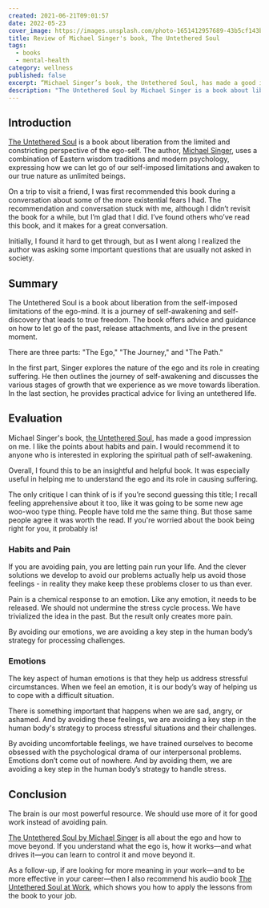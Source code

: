 ```yaml
---
created: 2021-06-21T09:01:57
date: 2022-05-23
cover_image: https://images.unsplash.com/photo-1651412957689-43b5cf143b26
title: Review of Michael Singer's book, The Untethered Soul
tags:
  - books
  - mental-health
category: wellness
published: false
excerpt: “Michael Singer’s book, the Untethered Soul, has made a good impression on me. I like the points about habits and pain. I would recommend it to anyone who is interested in exploring the spiritual path of self-awakening.”
description: "The Untethered Soul by Michael Singer is a book about liberation from the self-imposed limitations of the ego. It is a guide to living in harmony with your true nature."
---
```


## Introduction

[The Untethered Soul](https://untetheredsoul.com/untethered-soul) is a book about liberation from the limited and constricting perspective of the ego-self. The author, [Michael Singer](https://untetheredsoul.com/michael-singer), uses a combination of Eastern wisdom traditions and modern psychology, expressing how we can let go of our self-imposed limitations and awaken to our true nature as unlimited beings.

On a trip to visit a friend, I was first recommended this book during a conversation about some of the more existential fears I had. The recommendation and conversation stuck with me, although I didn’t revisit the book for a while, but I’m glad that I did. I’ve found others who’ve read this book, and it makes for a great conversation.

Initially, I found it hard to get through, but as I went along I realized the author was asking some important questions that are usually not asked in society.

## Summary

The Untethered Soul is a book about liberation from the self-imposed limitations of the ego-mind. It is a journey of self-awakening and self-discovery that leads to true freedom. The book offers advice and guidance on how to let go of the past, release attachments, and live in the present moment.

There are three parts: "The Ego," "The Journey," and "The Path."

In the first part, Singer explores the nature of the ego and its role in creating suffering. He then outlines the journey of self-awakening and discusses the various stages of growth that we experience as we move towards liberation. In the last section, he provides practical advice for living an untethered life.

## Evaluation

Michael Singer's book, [the Untethered Soul](https://untetheredsoul.com/untethered-soul), has made a good impression on me. I like the points about habits and pain. I would recommend it to anyone who is interested in exploring the spiritual path of self-awakening.

Overall, I found this to be an insightful and helpful book. It was especially useful in helping me to understand the ego and its role in causing suffering.

The only critique I can think of is if you’re second guessing this title; I recall feeling apprehensive about it too, like it was going to be some new age woo-woo type thing. People have told me the same thing. But those same people agree it was worth the read. If you're worried about the book being right for you, it probably is!

### Habits and Pain

If you are avoiding pain, you are letting pain run your life. And the clever solutions we develop to avoid our problems actually help us avoid those feelings - in reality they make keep these problems closer to us than ever.

Pain is a chemical response to an emotion. Like any emotion, it needs to be released. We should not undermine the stress cycle process. We have trivialized the idea in the past. But the result only creates more pain.

By avoiding our emotions, we are avoiding a key step in the human body’s strategy for processing challenges.

### Emotions

The key aspect of human emotions is that they help us address stressful circumstances. When we feel an emotion, it is our body’s way of helping us to cope with a difficult situation.

There is something important that happens when we are sad, angry, or ashamed. And by avoiding these feelings, we are avoiding a key step in the human body's strategy to process stressful situations and their challenges.

By avoiding uncomfortable feelings, we have trained ourselves to become obsessed with the psychological drama of our interpersonal problems.
Emotions don’t come out of nowhere. And by avoiding them, we are avoiding a key step in the human body’s strategy to handle stress.

## Conclusion

The brain is our most powerful resource. We should use more of it for good work instead of avoiding pain.

[The Untethered Soul by Michael Singer](https://untetheredsoul.com/untethered-soul) is all about the ego and how to move beyond. If you understand what the ego is, how it works—and what drives it—you can learn to control it and move beyond it.

As a follow-up, if are looking for more meaning in your work—and to be more effective in your career—then I also recommend his audio book [The Untethered Soul at Work](https://amzn.to/3eWIHMs), which shows you how to apply the lessons from the book to your job.
